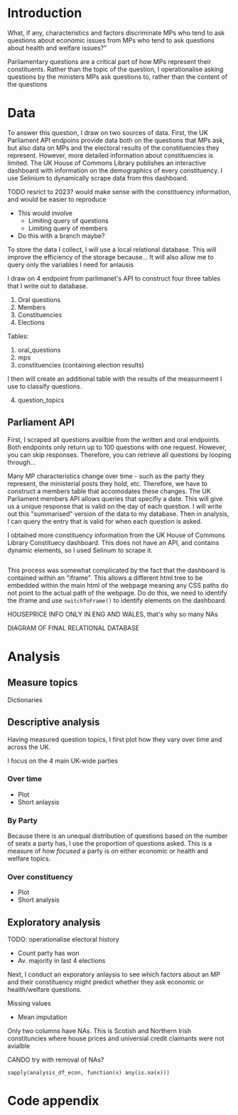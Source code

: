 # Introduction

What, if any, characteristics and factors discriminate MPs who tend to ask questions about economic issues from MPs who tend to ask questions about health and welfare issues?”

Parliamentary questions are a critical part of how MPs represent their constituents. Rather than the topic of the question, I operationalise asking questions by the ministers MPs ask questions to, rather than the content of the questions 





# Data 

To answer this question, I draw on two sources of data. First, the UK Parliament API endpoins provide data both on the questions that MPs ask, but also data on MPs and the electoral results of the constituencies they represent. However, more detailed information about constituencies is limited. The UK House of Commons Library publishes an interactive dashboard with information on the demographics of every constituency. I use Selinium to dynamically scrape data from this dashboard. 

TODO resrict to 2023? would make sense with the constituency information, and would be easier to reproduce 
- This would involve
  - Limiting query of questions
  - Limiting query of members
- Do this with a branch maybe? 

To store the data I collect, I will use a local relational database. This will improve the efficiency of the storage because... It will also allow me to query only the variables I need for anlausis 

I draw on 4 endpoint from parlimanet's API to construct four three tables that I write out to database.

1. Oral questions 
2. Members
3. Constituencies 
4. Elections

Tables: 

1. oral_questions
2. mps
3. constituencies (containing election results)

I then will create an additional table with the results of the measurmeent I use to classify questions. 

4. question_topics 


## Parliament API 

First, I scraped all questions availble from the written and oral endpoints. Both endpoints only return up to 100 questions with one request. However, you can skip responses. Therefore, you can retrieve all questions by looping through... 

Many MP characteristics change over time - such as the party they represent, the ministerial posts they hold, etc. Therefore, we have to construct a members table that accomodates these changes. The UK Parliament members API allows queries that specifiy a date. This will give us a unique response that is valid on the day of each question. I will write out this "summarised" version of the data to my database. Then in analysis, I can query the entry that is valid for when each question is asked. 

I obtained more constituency information from the UK House of Commons Library Constituecy dashboard. This does not have an API, and contains dynamic elements, so I used Selinum to scrape it. 

```{r selenium-scrape-hoc-dashboard}

```

This process was somewhat complicated by the fact that the dashboard is contained within an "iframe". This allows a different html tree to be embedded within the main html of the webpage meaning any CSS paths do not point to the actual path of the webpage. Do do this, we need to identify the iframe and use `switchToFrame()` to identify elements on the dashboard. 

HOUSEPRICE INFO ONLY IN ENG AND WALES, that's why so many NAs


DIAGRAM OF FINAL RELATIONAL DATABASE

# Analysis 

## Measure topics 

Dictionaries 



## Descriptive analysis 

Having measured question topics, I first plot how they vary over time and across the UK. 

I focus on the 4 main UK-wide parties 

### Over time 

- Plot 
- Short anlaysis 


### By Party

Because there is an unequal distribution of questions based on the number of seats a party has, I use the proportion of questions asked. This is a measure of how *focused* a party is on either economic or health and welfare topics. 



### Over constituency 

- Plot 
- Short analysis 


## Exploratory analysis 

TODO: operationalise electoral history
- Count party has won
- Av. majority in last 4 elections

Next, I conduct an exporatory anlaysis to see which factors about an MP and their constituency might predict whether they ask economic or health/welfare questions. 


Missing values
- Mean imputation 


Only two columns have NAs. This is Scotish and Northern Irish constituncies where house prices and universial credit claimants were not avialble

CANDO try with removal of NAs?

`sapply(analysis_df_econ, function(x) any(is.na(x)))`

# Code appendix
